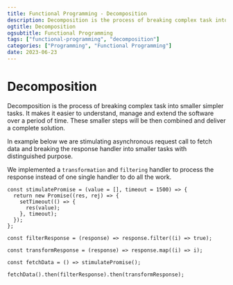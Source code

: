 ```yaml
---
title: Functional Programming - Decomposition
description: Decomposition is the process of breaking complex task into smaller simple tasks.
ogtitle: Decomposition
ogsubtitle: Functional Programming
tags: ["functional-programming", "decomposition"]
categories: ["Programming", "Functional Programming"]
date: 2023-06-23
---
```


# Decomposition

Decomposition is the process of breaking complex task into smaller simpler tasks. It makes it easier to understand, manage and extend the software over a period of time. These smaller steps will be then combined and deliver a complete solution.

In example below we are stimulating asynchronous request call to fetch data and breaking the response handler into smaller tasks with distinguished purpose. 

We implemented a `transformation` and `filtering` handler to process the response instead of one single handler to do all the work.

```
const stimulatePromise = (value = [], timeout = 1500) => {
  return new Promise((res, rej) => {
    setTimeout(() => {
      res(value);
    }, timeout);
  });
};

const filterResponse = (response) => response.filter((i) => true);

const transformResponse = (response) => response.map((i) => i);

const fetchData = () => stimulatePromise();

fetchData().then(filterResponse).then(transformResponse);
```
